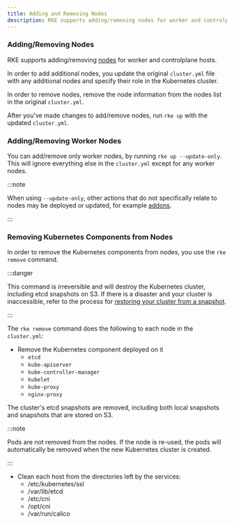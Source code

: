 ```yaml
---
title: Adding and Removing Nodes
description: RKE supports adding/removing nodes for worker and controlplane hosts. Learn about the changes you need to make to the cluster.yml in order to add/remove nodes
---
```


### Adding/Removing Nodes

RKE supports adding/removing [nodes](config-options/nodes/) for worker and controlplane hosts.

In order to add additional nodes, you update the original `cluster.yml` file with any additional nodes and specify their role in the Kubernetes cluster.

In order to remove nodes, remove the node information from the nodes list in the original `cluster.yml`.

After you've made changes to add/remove nodes, run `rke up` with the updated `cluster.yml`.

### Adding/Removing Worker Nodes

You can add/remove only worker nodes, by running `rke up --update-only`. This will ignore everything else in the `cluster.yml` except for any worker nodes.

:::note

When using `--update-only`, other actions that do not specifically relate to nodes may be deployed or updated, for example [addons](../config-options/add-ons/add-ons.md).

:::

### Removing Kubernetes Components from Nodes

In order to remove the Kubernetes components from nodes, you use the `rke remove` command.

:::danger

This command is irreversible and will destroy the Kubernetes cluster, including etcd snapshots on S3. If there is a disaster and your cluster is inaccessible, refer to the process for [restoring your cluster from a snapshot](etcd-snapshots/#etcd-disaster-recovery).

:::

The `rke remove` command does the following to each node in the `cluster.yml`:

- Remove the Kubernetes component deployed on it
  - `etcd`
  - `kube-apiserver`
  - `kube-controller-manager`
  - `kubelet`
  - `kube-proxy`
  - `nginx-proxy`

The cluster's etcd snapshots are removed, including both local snapshots and snapshots that are stored on S3.

:::note

Pods are not removed from the nodes. If the node is re-used, the pods will automatically be removed when the new Kubernetes cluster is created.

:::

- Clean each host from the directories left by the services:
  - /etc/kubernetes/ssl
  - /var/lib/etcd
  - /etc/cni
  - /opt/cni
  - /var/run/calico
